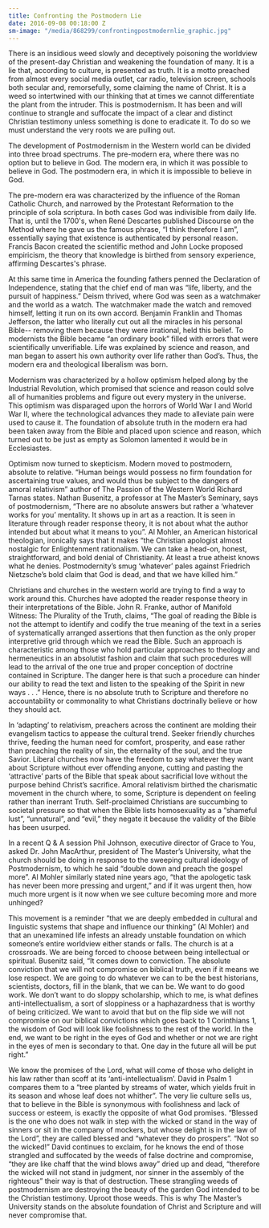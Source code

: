 ```yaml
---
title: Confronting the Postmodern Lie
date: 2016-09-08 00:18:00 Z
sm-image: "/media/868299/confrontingpostmodernlie_graphic.jpg"
---
```


There is an insidious weed slowly and deceptively poisoning the worldview of the present-day Christian and weakening the foundation of many. It is a lie that, according to culture, is presented as truth. It is a motto preached from almost every social media outlet, car radio, television screen, schools both secular and, remorsefully, some claiming the name of Christ. It is a weed so intertwined with our thinking that at times we cannot differentiate the plant from the intruder. This is postmodernism. It has been and will continue to strangle and suffocate the impact of a clear and distinct Christian testimony unless something is done to eradicate it. To do so we must understand the very roots we are pulling out.

The development of Postmodernism in the Western world can be divided into three broad spectrums. The pre-modern era, where there was no option but to believe in God. The modern era, in which it was possible to believe in God. The postmodern era, in which it is impossible to believe in God.

The pre-modern era was characterized by the influence of the Roman Catholic Church, and narrowed by the Protestant Reformation to the principle of sola scriptura. In both cases God was indivisible from daily life. That is, until the 1700's, when René Descartes published Discourse on the Method where he gave us the famous phrase, “I think therefore I am”, essentially saying that existence is authenticated by personal reason. Francis Bacon created the scientific method and John Locke proposed empiricism, the theory that knowledge is birthed from sensory experience, affirming Descartes's phrase.

At this same time in America the founding fathers penned the Declaration of Independence, stating that the chief end of man was “life, liberty, and the pursuit of happiness.” Deism thrived, where God was seen as a watchmaker and the world as a watch. The watchmaker made the watch and removed himself, letting it run on its own accord. Benjamin Franklin and Thomas Jefferson, the latter who literally cut out all the miracles in his personal Bible-- removing them because they were irrational, held this belief. To modernists the Bible became “an ordinary book” filled with errors that were scientifically unverifiable. Life was explained by science and reason, and man began to assert his own authority over life rather than God’s. Thus, the modern era and theological liberalism was born.

Modernism was characterized by a hollow optimism helped along by the Industrial Revolution, which promised that science and reason could solve all of humanities problems and figure out every mystery in the universe. This optimism was disparaged upon the horrors of World War I and World War II, where the technological advances they made to alleviate pain were used to cause it. The foundation of absolute truth in the modern era had been taken away from the Bible and placed upon science and reason, which turned out to be just as empty as Solomon lamented it would be in Ecclesiastes.

Optimism now turned to skepticism. Modern moved to postmodern, absolute to relative. “Human beings would possess no firm foundation for ascertaining true values, and would thus be subject to the dangers of amoral relativism” author of The Passion of the Western World Richard Tarnas states. Nathan Busenitz, a professor at The Master’s Seminary, says of postmodernism, “There are no absolute answers but rather a ‘whatever works for you’ mentality. It shows up in art as a reaction. It is seen in literature through reader response theory, it is not about what the author intended but about what it means to you”. Al Mohler, an American historical theologian, ironically says that it makes “the Christian apologist almost nostalgic for Enlightenment rationalism. We can take a head-on, honest, straightforward, and bold denial of Christianity. At least a true atheist knows what he denies. Postmodernity’s smug ‘whatever’ pales against Friedrich Nietzsche’s bold claim that God is dead, and that we have killed him.”

Christians and churches in the western world are trying to find a way to work around this. Churches have adopted the reader response theory in their interpretations of the Bible. John R. Franke, author of Manifold Witness: The Plurality of the Truth, claims, “The goal of reading the Bible is not the attempt to identify and codify the true meaning of the text in a series of systematically arranged assertions that then function as the only proper interpretive grid through which we read the Bible. Such an approach is characteristic among those who hold particular approaches to theology and hermeneutics in an absolutist fashion and claim that such procedures will lead to the arrival of the one true and proper conception of doctrine contained in Scripture. The danger here is that such a procedure can hinder our ability to read the text and listen to the speaking of the Spirit in new ways . . .” Hence, there is no absolute truth to Scripture and therefore no accountability or commonality to what Christians doctrinally believe or how they should act.

In ‘adapting’ to relativism, preachers across the continent are molding their evangelism tactics to appease the cultural trend. Seeker friendly churches thrive, feeding the human need for comfort, prosperity, and ease rather than preaching the reality of sin, the eternality of the soul, and the true Savior. Liberal churches now have the freedom to say whatever they want about Scripture without ever offending anyone, cutting and pasting the ‘attractive’ parts of the Bible that speak about sacrificial love without the purpose behind Christ’s sacrifice. Amoral relativism birthed the charismatic movement in the church where, to some, Scripture is dependent on feeling rather than inerrant Truth. Self-proclaimed Christians are succumbing to societal pressure so that when the Bible lists homosexuality as a “shameful lust”, “unnatural”, and “evil,” they negate it because the validity of the Bible has been usurped.

In a recent Q & A session Phil Johnson, executive director of Grace to You, asked Dr. John MacArthur, president of The Master’s University, what the church should be doing in response to the sweeping cultural ideology of Postmodernism, to which he said “double down and preach the gospel more”. Al Mohler similarly stated nine years ago, “that the apologetic task has never been more pressing and urgent,” and if it was urgent then, how much more urgent is it now when we see culture becoming more and more unhinged?

This movement is a reminder “that we are deeply embedded in cultural and linguistic systems that shape and influence our thinking” (Al Mohler) and that an unexamined life infests an already unstable foundation on which someone’s entire worldview either stands or falls. The church is at a crossroads. We are being forced to choose between being intellectual or spiritual. Busenitz said, “It comes down to conviction. The absolute conviction that we will not compromise on biblical truth, even if it means we lose respect. We are going to do whatever we can to be the best historians, scientists, doctors, fill in the blank, that we can be. We want to do good work. We don’t want to do sloppy scholarship, which to me, is what defines anti-intellectualism, a sort of sloppiness or a haphazardness that is worthy of being criticized. We want to avoid that but on the flip side we will not compromise on our biblical convictions which goes back to 1 Corinthians 1, the wisdom of God will look like foolishness to the rest of the world. In the end, we want to be right in the eyes of God and whether or not we are right in the eyes of men is secondary to that. One day in the future all will be put right.”

We know the promises of the Lord, what will come of those who delight in his law rather than scoff at its ‘anti-intellectualism’. David in Psalm 1 compares them to a “tree planted by streams of water, which yields fruit in its season and whose leaf does not whither”. The very lie culture sells us, that to believe in the Bible is synonymous with foolishness and lack of success or esteem, is exactly the opposite of what God promises. “Blessed is the one who does not walk in step with the wicked or stand in the way of sinners or sit in the company of mockers, but whose delight is in the law of the Lord”, they are called blessed and “whatever they do prospers”. “Not so the wicked!” David continues to exclaim, for he knows the end of those strangled and suffocated by the weeds of false doctrine and compromise, “they are like chaff that the wind blows away” dried up and dead, “therefore the wicked will not stand in judgment, nor sinner in the assembly of the righteous” their way is that of destruction. These strangling weeds of postmodernism are destroying the beauty of the garden God intended to be the Christian testimony. Uproot those weeds. This is why The Master’s University stands on the absolute foundation of Christ and Scripture and will never compromise that.

